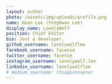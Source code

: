 ```yaml
---
layout: author
photo: /assets/img/uploads/profile.png
name: Hoan Lee (YongHwan Lee)
display_name: LonelyWolf
position: Chief Editor
bio: Just a developer.
github_username: lonelywolflee
facebook_username: facenim
twitter_username: facenim
instagram_username: lonelywolf.lee
linkedin_username: lonelywolflee
# medium_username: thiagorossener
---
```


